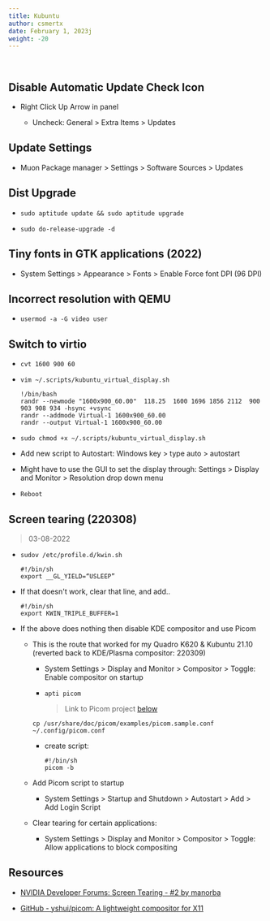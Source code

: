 ```yaml
---
title: Kubuntu
author: csmertx
date: February 1, 2023j
weight: -20
---
```


<br />

## Disable Automatic Update Check Icon

- Right Click Up Arrow in panel

    - Uncheck: General > Extra Items > Updates

## Update Settings

- Muon Package manager > Settings > Software Sources > Updates

## Dist Upgrade

- ```sudo aptitude update && sudo aptitude upgrade```

- ```sudo do-release-upgrade -d```

## Tiny fonts in GTK applications (2022)

- System Settings > Appearance > Fonts > Enable Force font DPI (96 DPI)

## Incorrect resolution with QEMU

- ```usermod -a -G video user```

## Switch to virtio

- ```cvt 1600 900 60```

- ```vim ~/.scripts/kubuntu_virtual_display.sh```

    ```
    !/bin/bash
    randr --newmode "1600x900_60.00"  118.25  1600 1696 1856 2112  900 903 908 934 -hsync +vsync
    randr --addmode Virtual-1 1600x900_60.00
    randr --output Virtual-1 1600x900_60.00
    ```

- ```sudo chmod +x ~/.scripts/kubuntu_virtual_display.sh```

- Add new script to Autostart: Windows key > type auto > autostart

- Might have to use the GUI to set the display through: Settings > Display and Monitor > Resolution drop down menu

- ```Reboot```

## Screen tearing (220308)

> 03-08-2022

- ```sudov /etc/profile.d/kwin.sh```

    ```
    #!/bin/sh
    export __GL_YIELD=“USLEEP”
    ```
    
- If that doesn't work, clear that line, and add..

    ```
    #!/bin/sh
    export KWIN_TRIPLE_BUFFER=1
    ```
- If the above does nothing then disable KDE compositor and use Picom

    - This is the route that worked for my Quadro K620 & Kubuntu 21.10 (reverted back to KDE/Plasma compositor: 220309)

        - System Settings > Display and Monitor > Compositor > Toggle: Enable compositor on startup

        - ```apti picom```

            > Link to Picom project [below](#resources)

        ```
        cp /usr/share/doc/picom/examples/picom.sample.conf ~/.config/picom.conf
        ```
        - create script:

            ```
            #!/bin/sh
            picom -b
            ```

    - Add Picom script to startup

        - System Settings > Startup and Shutdown > Autostart > Add > Add Login Script

    - Clear tearing for certain applications: 

        - System Settings > Display and Monitor > Compositor > Toggle: Allow applications to block compositing

## Resources

- [NVIDIA Developer Forums: Screen Tearing - #2 by manorba
](https://forums.developer.nvidia.com/t/screen-tearing/37789/2)

- [GitHub - yshui/picom: A lightweight compositor for X11
](https://github.com/yshui/picom)